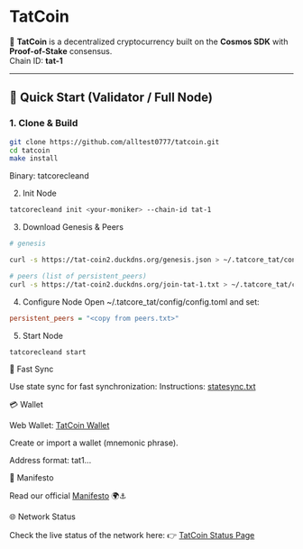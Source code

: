 # TatCoin

🚀 **TatCoin** is a decentralized cryptocurrency built on the **Cosmos SDK** with **Proof-of-Stake** consensus.  
Chain ID: **tat-1**

---

## 🌊 Quick Start (Validator / Full Node)

### 1. Clone & Build
```bash
git clone https://github.com/alltest0777/tatcoin.git
cd tatcoin
make install
```

Binary: tatcorecleand

2. Init Node
```bash
tatcorecleand init <your-moniker> --chain-id tat-1
```
3. Download Genesis & Peers
```bash
# genesis

curl -s https://tat-coin2.duckdns.org/genesis.json > ~/.tatcore_tat/config/genesis.json

# peers (list of persistent_peers)
curl -s https://tat-coin2.duckdns.org/join-tat-1.txt > ~/.tatcore_tat/config/peers.txt
```
4. Configure Node
Open ~/.tatcore_tat/config/config.toml and set:
```ini
persistent_peers = "<copy from peers.txt>"
```
5. Start Node
```bash
tatcorecleand start
```
🔄 Fast Sync

Use state sync for fast synchronization:
Instructions: [statesync.txt](https://tat-coin2.duckdns.org/statesync.txt)

💳 Wallet

Web Wallet: [TatCoin Wallet](https://tat-coin2.duckdns.org/wallet)

Create or import a wallet (mnemonic phrase).

Address format: tat1...

📜 Manifesto

Read our official [Manifesto](./MANIFESTO.md)
 🌍⚓

🌐 Network Status

Check the live status of the network here:
👉 [TatCoin Status Page](https://tat-coin2.duckdns.org)
